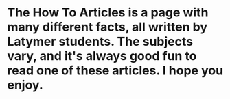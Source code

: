# The How To Articles is a page with many different facts, all written by Latymer students. The subjects vary, and it's always good fun to read one of these articles. I hope you enjoy.
